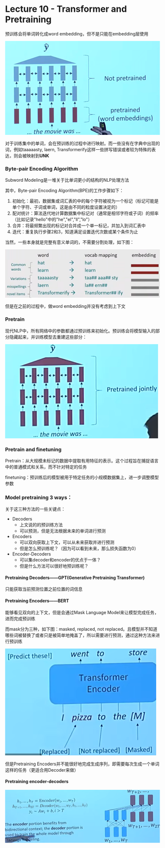 # Lecture 10 - Transformer and Pretraining

预训练会将单词转化成word embedding，但不是只能在embedding层使用

![1703997192031](img/l10-pretraining_to_embedding.png)

对于训练集中的单词，会在预训练的过程中进行映射。而一些没有在字典中出现的词，例如taaaaasty, laern, Transformerify这样一些拼写错误或者较为特殊的表达，则会被映射到**UNK**

### Byte-pair Encoding Algorithm

Subword Modeling是一堆关于比单词更小的结构的NLP处理方法

其中，Byte-pair Encoding Algorithm(BPE)的工作步骤如下：

1. 初始化：最初，数据集或词汇表的中的每个字符被视为一个标记（标记可能是单个字符、子词或单词，这是由不同的粒度设置决定的）
2. 配对统计：算法迭代地计算数据集中标记对（通常是相邻字符或子词）的频率（比如记录"hello"中的"he","el","ll","lo"）
3. 合并：将最频繁出现的标记对合并成一个单一标记，并加入到词汇表中
4. 迭代：重复执行步骤2和3，知道满足设置迭代次数或某个条件为止

当然，一些本身就是完整有意义单词的，不需要分割处理，如下图：

![1703996839620](img/l10-BPE.png)

但是在之前的过程中，做word embedding并没有考虑到上下文

### Pretrain

现代NLP中，所有网络中的参数都通过预训练来初始化。预训练会将模型输入的部分隐藏起来，并训练模型去重建这些部分：

![1703997586976](img/l10-Pretraining_with_all_para.png)

### Pretrain and finetuning

Pretrain：从大规模未标记的数据中提取有用特征的表示。这个过程旨在捕捉语言中的普通模式和关系，而不针对特定的任务

finetuning：预训练后的模型被用于特定任务的小规模数据集上，进一步调整模型参数

### Model pretraining 3 ways：

关于这三种方法的一些关键点：

- Decoders
  - 上文说的的预训练方法
  - 可以预测，但是无法根据未来的单词进行预测
- Encoders
  - 可以双向获取上下文，可以从未来获取并进行预测
  - 但是怎么预训练呢？（因为可以看到未来，那么损失函数为0）
- Encoder-Decoders
  - 可以集decoder和encoder的优点于一体？
  - 但是什么方法可以很好地预训练呢？

#### Pretraining Decoders——GPT(Generative Pretraining Transformer)

只能获取当前预测位置之前位置的词信息

#### Pretraining Encoders——BERT

能够看见双向的上下文，但是会通过Mask Language Model来让模型完成任务，进而完成预训练

而mask分为三种，如下图：masked, replaced, not replaced。且模型并不知道哪些词被替换了或者只是被简单地掩盖了，所以需要进行预测，通过这种方法来进行预训练

![1704000891874](img/l10-Pretraining_encoders.png)

但是Pretraining Encoders并不能很好地完成生成序列，即需要每次生成一个单词这样的任务（更适合用Decoder来做）

#### Pretraining encoder-decoders

![1704001395469](img/l10-encoder_decoders.png)